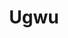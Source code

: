 ---
title: Ugwu
description: Wraps of Soft and Smoothly made pounded yam.
featured-image: /uploads/beef-stew.jpg
theme: Soups
---